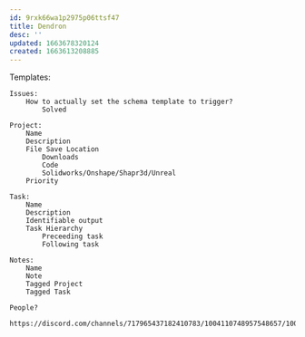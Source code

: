 ```yaml
---
id: 9rxk66wa1p2975p06ttsf47
title: Dendron
desc: ''
updated: 1663678320124
created: 1663613208885
---
```



Templates:

    Issues:
        How to actually set the schema template to trigger?
            Solved

    Project:
        Name
        Description
        File Save Location
            Downloads
            Code
            Solidworks/Onshape/Shapr3d/Unreal
        Priority

    Task:
        Name
        Description
        Identifiable output
        Task Hierarchy
            Preceeding task
            Following task

    Notes:
        Name
        Note
        Tagged Project
        Tagged Task

    People?
        https://discord.com/channels/717965437182410783/1004110748957548657/1004157684171423855
